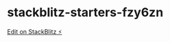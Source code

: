 # stackblitz-starters-fzy6zn

[Edit on StackBlitz ⚡️](https://stackblitz.com/edit/stackblitz-starters-fzy6zn)